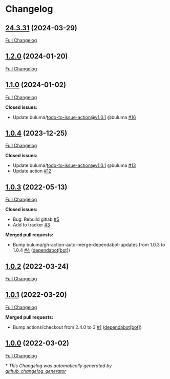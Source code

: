 # Changelog

## [24.3.31](https://github.com/buluma/ansible-role-glusterfs/tree/24.3.31) (2024-03-29)

[Full Changelog](https://github.com/buluma/ansible-role-glusterfs/compare/1.2.0...24.3.31)

## [1.2.0](https://github.com/buluma/ansible-role-glusterfs/tree/1.2.0) (2024-01-20)

[Full Changelog](https://github.com/buluma/ansible-role-glusterfs/compare/1.1.0...1.2.0)

## [1.1.0](https://github.com/buluma/ansible-role-glusterfs/tree/1.1.0) (2024-01-02)

[Full Changelog](https://github.com/buluma/ansible-role-glusterfs/compare/1.0.4...1.1.0)

**Closed issues:**

- Update buluma/todo-to-issue-action@v1.0.1 @buluma [\#16](https://github.com/buluma/ansible-role-glusterfs/issues/16)

## [1.0.4](https://github.com/buluma/ansible-role-glusterfs/tree/1.0.4) (2023-12-25)

[Full Changelog](https://github.com/buluma/ansible-role-glusterfs/compare/1.0.3...1.0.4)

**Closed issues:**

- Update buluma/todo-to-issue-action@v1.0.1 @buluma [\#13](https://github.com/buluma/ansible-role-glusterfs/issues/13)
- Update action [\#12](https://github.com/buluma/ansible-role-glusterfs/issues/12)

## [1.0.3](https://github.com/buluma/ansible-role-glusterfs/tree/1.0.3) (2022-05-13)

[Full Changelog](https://github.com/buluma/ansible-role-glusterfs/compare/1.0.2...1.0.3)

**Closed issues:**

- Bug: Rebuild gitlab [\#5](https://github.com/buluma/ansible-role-glusterfs/issues/5)
- Add to tracker [\#3](https://github.com/buluma/ansible-role-glusterfs/issues/3)

**Merged pull requests:**

- Bump buluma/gh-action-auto-merge-dependabot-updates from 1.0.3 to 1.0.4 [\#4](https://github.com/buluma/ansible-role-glusterfs/pull/4) ([dependabot[bot]](https://github.com/apps/dependabot))

## [1.0.2](https://github.com/buluma/ansible-role-glusterfs/tree/1.0.2) (2022-03-24)

[Full Changelog](https://github.com/buluma/ansible-role-glusterfs/compare/1.0.1...1.0.2)

## [1.0.1](https://github.com/buluma/ansible-role-glusterfs/tree/1.0.1) (2022-03-20)

[Full Changelog](https://github.com/buluma/ansible-role-glusterfs/compare/1.0.0...1.0.1)

**Merged pull requests:**

- Bump actions/checkout from 2.4.0 to 3 [\#1](https://github.com/buluma/ansible-role-glusterfs/pull/1) ([dependabot[bot]](https://github.com/apps/dependabot))

## [1.0.0](https://github.com/buluma/ansible-role-glusterfs/tree/1.0.0) (2022-03-02)

[Full Changelog](https://github.com/buluma/ansible-role-glusterfs/compare/5464ae7d6dcc49271c7ee82da6ff0c22d5dc2c63...1.0.0)



\* *This Changelog was automatically generated by [github_changelog_generator](https://github.com/github-changelog-generator/github-changelog-generator)*
